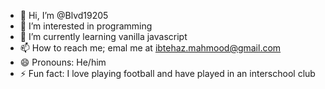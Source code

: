 - 👋 Hi, I’m @Blvd19205
- 👀 I’m interested in programming
- 🌱 I’m currently learning vanilla javascript
- 📫 How to reach me; emal me at ibtehaz.mahmood@gmail.com
- 😄 Pronouns: He/him
- ⚡ Fun fact: I love playing football and have played in an interschool club

<!---
Blvd19205/Blvd19205 is a ✨ special ✨ repository because its `README.md` (this file) appears on your GitHub profile.
You can click the Preview link to take a look at your changes.
--->
